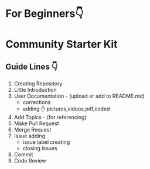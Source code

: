 # For Beginners:point_down: 
# Community Starter Kit
## Guide Lines :point_down:
1. Creating Repository 
2. Little Introduction
3. User Documentation - (upload or add to   README.md)
      * corrections
      * adding :hand: pictures,videos,pdf,coded
4. Add Topics - (for referencing)
5. Make Pull Request
6. Merge Request  
7. Issue adding  
    *  issue label creating
    *  closing issues
8. Commit
9. Code Review
 


          
